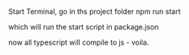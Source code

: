 Start Terminal, go in ths project folder
npm run start

which will run the start script in package.json

now all typescript will compile to js - voila.